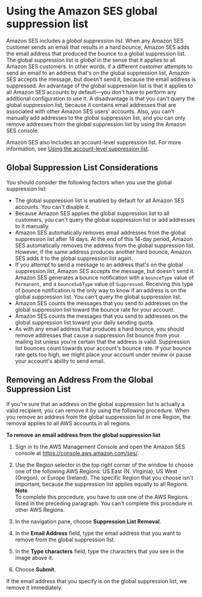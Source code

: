 # Using the Amazon SES global suppression list<a name="sending-email-global-suppression-list"></a>

Amazon SES includes a *global suppression list*\. When any Amazon SES customer sends an email that results in a hard bounce, Amazon SES adds the email address that produced the bounce to a global suppression list\. The global suppression list is *global* in the sense that it applies to all Amazon SES customers\. In other words, if a different customer attempts to send an email to an address that's on the global suppression list, Amazon SES accepts the message, but doesn't send it, because the email address is suppressed\. An advantage of the global suppression list is that it applies to all Amazon SES accounts by default—you don't have to perform any additional configuration to use it\. A disadvantage is that you can't query the global suppression list, because it contains email addresses that are associated with other Amazon SES users' accounts\. Also, you can't manually add addresses to the global suppression list, and you can only remove addresses from the global suppression list by using the Amazon SES console\.

Amazon SES also includes an account\-level suppression list\. For more information, see [Using the account\-level suppression list](sending-email-suppression-list.md)\.

## Global Suppression List Considerations<a name="sending-email-global-suppression-list-considerations"></a>

You should consider the following factors when you use the global suppression list:
+ The global suppression list is enabled by default for all Amazon SES accounts\. You can't disable it\.
+ Because Amazon SES applies the global suppression list to all customers, you can't query the global suppression list or add addresses to it manually\.
+ Amazon SES automatically removes email addresses from the global suppression list after 14 days\. At the end of this 14\-day period, Amazon SES automatically removes the address from the global suppression list\. However, if the same address produces another hard bounce, Amazon SES adds it to the global suppression list again\.
+ If you attempt to send a message to an address that's on the global suppression list, Amazon SES accepts the message, but doesn't send it\. Amazon SES generates a bounce notification with a `bounceType` value of `Permanent`, and a `bounceSubType` value of `Suppressed`\. Receiving this type of bounce notification is the only way to know if an address is on the global suppression list\. You can't query the global suppression list\.
+ Amazon SES counts the messages that you send to addresses on the global suppression list toward the bounce rate for your account\.
+ Amazon SES counts the messages that you send to addresses on the global suppression list toward your daily sending quota\.
+ As with any email address that produces a hard bounce, you should remove addresses that cause a suppression list bounce from your mailing list unless you're certain that the address is valid\. Suppression list bounces count towards your account's bounce rate\. If your bounce rate gets too high, we might place your account under review or pause your account's ability to send email\.

## Removing an Address From the Global Suppression List<a name="sending-email-global-suppression-list-remove"></a>

If you're sure that an address on the global suppression list is actually a valid recipient, you can remove it by using the following procedure\. When you remove an address from the global suppression list in one Region, the removal applies to all AWS accounts in all regions\.

**To remove an email address from the global suppression list**

1. Sign in to the AWS Management Console and open the Amazon SES console at [https://console\.aws\.amazon\.com/ses/](https://console.aws.amazon.com/ses/)\.

1. Use the Region selector in the top right corner of the window to choose one of the following AWS Regions: US East \(N\. Virginia\), US West \(Oregon\), or Europe \(Ireland\)\. The specific Region that you choose isn't important, because the suppression list applies equally to all Regions\.
**Note**  
To complete this procedure, you have to use one of the AWS Regions listed in the preceding paragraph\. You can't complete this procedure in other AWS Regions\.

1. In the navigation pane, choose **Suppression List Removal**\.

1. In the **Email Address** field, type the email address that you want to remove from the global suppression list\.

1. In the **Type characters** field, type the characters that you see in the image above it\.

1. Choose **Submit**\.

If the email address that you specify is on the global suppression list, we remove it immediately\.